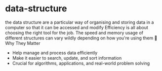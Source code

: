 # data-structure
the data structure are a particular way of organising and storing data in a computer so that it can be accessed and modify Efficiency is all about choosing the right tool for the job. The speed and memory usage of different structures can vary wildly depending on how you're using them 
🧠 Why They Matter
- Help manage and process data efficiently
- Make it easier to search, update, and sort information
- Crucial for algorithms, applications, and real-world problem solving
